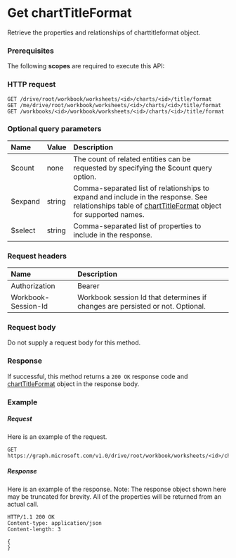 # Get chartTitleFormat

Retrieve the properties and relationships of charttitleformat object.
### Prerequisites
The following **scopes** are required to execute this API: 
### HTTP request
<!-- { "blockType": "ignored" } -->
```http
GET /drive/root/workbook/worksheets/<id>/charts/<id>/title/format
GET /me/drive/root/workbook/worksheets/<id>/charts/<id>/title/format
GET /workbooks/<id>/workbook/worksheets/<id>/charts/<id>/title/format
```
### Optional query parameters
|Name|Value|Description|
|:---------------|:--------|:-------|
|$count|none|The count of related entities can be requested by specifying the $count query option.|
|$expand|string|Comma-separated list of relationships to expand and include in the response. See relationships table of [chartTitleFormat](../resources/charttitleformat.md) object for supported names. |
|$select|string|Comma-separated list of properties to include in the response.|

### Request headers
| Name      |Description|
|:----------|:----------|
| Authorization  | Bearer <code>|
| Workbook-Session-Id  | Workbook session Id that determines if changes are persisted or not. Optional.|

### Request body
Do not supply a request body for this method.
### Response
If successful, this method returns a `200 OK` response code and [chartTitleFormat](../resources/charttitleformat.md) object in the response body.
### Example
##### Request
Here is an example of the request.
<!-- {
  "blockType": "request",
  "name": "get_charttitleformat"
}-->
```http
GET https://graph.microsoft.com/v1.0/drive/root/workbook/worksheets/<id>/charts/<id>/title/format
```
##### Response
Here is an example of the response. Note: The response object shown here may be truncated for brevity. All of the properties will be returned from an actual call.
<!-- {
  "blockType": "response",
  "truncated": true,
  "@odata.type": "microsoft.graph.charttitleformat"
} -->
```http
HTTP/1.1 200 OK
Content-type: application/json
Content-length: 3

{
}
```

<!-- uuid: 8fcb5dbc-d5aa-4681-8e31-b001d5168d79
2015-10-25 14:57:30 UTC -->
<!-- {
  "type": "#page.annotation",
  "description": "Get chartTitleFormat",
  "keywords": "",
  "section": "documentation",
  "tocPath": ""
}-->
